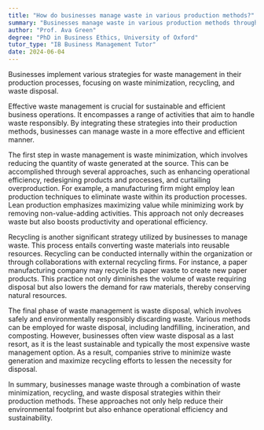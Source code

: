 ```yaml
---
title: "How do businesses manage waste in various production methods?"
summary: "Businesses manage waste in various production methods through waste minimisation, recycling, and waste disposal strategies."
author: "Prof. Ava Green"
degree: "PhD in Business Ethics, University of Oxford"
tutor_type: "IB Business Management Tutor"
date: 2024-06-04
---
```


Businesses implement various strategies for waste management in their production processes, focusing on waste minimization, recycling, and waste disposal. 

Effective waste management is crucial for sustainable and efficient business operations. It encompasses a range of activities that aim to handle waste responsibly. By integrating these strategies into their production methods, businesses can manage waste in a more effective and efficient manner.

The first step in waste management is waste minimization, which involves reducing the quantity of waste generated at the source. This can be accomplished through several approaches, such as enhancing operational efficiency, redesigning products and processes, and curtailing overproduction. For example, a manufacturing firm might employ lean production techniques to eliminate waste within its production processes. Lean production emphasizes maximizing value while minimizing work by removing non-value-adding activities. This approach not only decreases waste but also boosts productivity and operational efficiency.

Recycling is another significant strategy utilized by businesses to manage waste. This process entails converting waste materials into reusable resources. Recycling can be conducted internally within the organization or through collaborations with external recycling firms. For instance, a paper manufacturing company may recycle its paper waste to create new paper products. This practice not only diminishes the volume of waste requiring disposal but also lowers the demand for raw materials, thereby conserving natural resources.

The final phase of waste management is waste disposal, which involves safely and environmentally responsibly discarding waste. Various methods can be employed for waste disposal, including landfilling, incineration, and composting. However, businesses often view waste disposal as a last resort, as it is the least sustainable and typically the most expensive waste management option. As a result, companies strive to minimize waste generation and maximize recycling efforts to lessen the necessity for disposal.

In summary, businesses manage waste through a combination of waste minimization, recycling, and waste disposal strategies within their production methods. These approaches not only help reduce their environmental footprint but also enhance operational efficiency and sustainability.
    